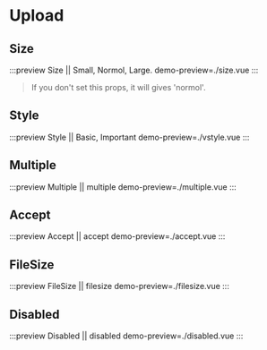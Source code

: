 # Upload

## Size
:::preview Size || Small, Normol, Large.
demo-preview=./size.vue
:::
> If you don't set this props, it will gives 'normol'.

## Style
:::preview Style || Basic, Important
demo-preview=./vstyle.vue
:::

## Multiple
:::preview Multiple || multiple
demo-preview=./multiple.vue
:::

## Accept
:::preview Accept || accept
demo-preview=./accept.vue
:::

## FileSize
:::preview FileSize || filesize
demo-preview=./filesize.vue
:::

## Disabled
:::preview Disabled || disabled
demo-preview=./disabled.vue
:::
